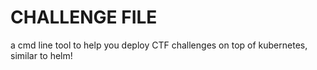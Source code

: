# CHALLENGE FILE

a cmd line tool to help you deploy CTF challenges on top of kubernetes, similar to helm!